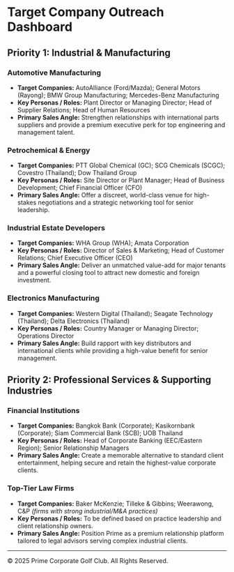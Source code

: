 # Target Company Outreach Dashboard

## Priority 1: Industrial & Manufacturing

### Automotive Manufacturing

- **Target Companies:** AutoAlliance (Ford/Mazda); General Motors (Rayong); BMW Group Manufacturing; Mercedes-Benz Manufacturing
- **Key Personas / Roles:** Plant Director or Managing Director; Head of Supplier Relations; Head of Human Resources
- **Primary Sales Angle:** Strengthen relationships with international parts suppliers and provide a premium executive perk for top engineering and management talent.

### Petrochemical & Energy

- **Target Companies:** PTT Global Chemical (GC); SCG Chemicals (SCGC); Covestro (Thailand); Dow Thailand Group
- **Key Personas / Roles:** Site Director or Plant Manager; Head of Business Development; Chief Financial Officer (CFO)
- **Primary Sales Angle:** Offer a discreet, world-class venue for high-stakes negotiations and a strategic networking tool for senior leadership.

### Industrial Estate Developers

- **Target Companies:** WHA Group (WHA); Amata Corporation
- **Key Personas / Roles:** Director of Sales & Marketing; Head of Customer Relations; Chief Executive Officer (CEO)
- **Primary Sales Angle:** Deliver an unmatched value-add for major tenants and a powerful closing tool to attract new domestic and foreign investment.

### Electronics Manufacturing

- **Target Companies:** Western Digital (Thailand); Seagate Technology (Thailand); Delta Electronics (Thailand)
- **Key Personas / Roles:** Country Manager or Managing Director; Operations Director
- **Primary Sales Angle:** Build rapport with key distributors and international clients while providing a high-value benefit for senior management.

## Priority 2: Professional Services & Supporting Industries

### Financial Institutions

- **Target Companies:** Bangkok Bank (Corporate); Kasikornbank (Corporate); Siam Commercial Bank (SCB); UOB Thailand
- **Key Personas / Roles:** Head of Corporate Banking (EEC/Eastern Region); Senior Relationship Managers
- **Primary Sales Angle:** Create a memorable alternative to standard client entertainment, helping secure and retain the highest-value corporate clients.

### Top-Tier Law Firms

- **Target Companies:** Baker McKenzie; Tilleke & Gibbins; Weerawong, C&P *(firms with strong industrial/M&A practices)*
- **Key Personas / Roles:** To be defined based on practice leadership and client relationship owners.
- **Primary Sales Angle:** Position Prime as a premium relationship platform tailored to legal advisors serving complex industrial clients.

---

© 2025 Prime Corporate Golf Club. All Rights Reserved.
